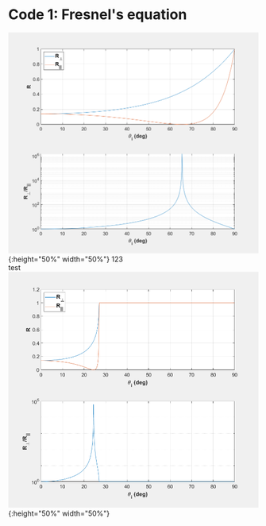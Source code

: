 # Code 1: Fresnel's equation

![image](https://github.com/xiangyu066/Optical-Computation/blob/master/Docs/Code1_FresnelEqn_para1.png){:height="50%" width="50%"}
123\
test\
![image](https://github.com/xiangyu066/Optical-Computation/blob/master/Docs/Code1_FresnelEqn_para2.png){:height="50%" width="50%"}
